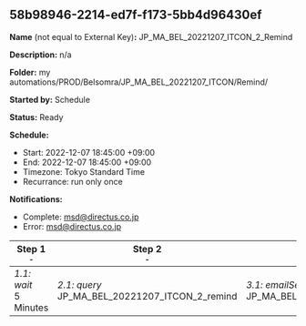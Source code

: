 ## 58b98946-2214-ed7f-f173-5bb4d96430ef

**Name** (not equal to External Key)**:** JP_MA_BEL_20221207_ITCON_2_Remind

**Description:** n/a

**Folder:** my automations/PROD/Belsomra/JP_MA_BEL_20221207_ITCON/Remind/

**Started by:** Schedule

**Status:** Ready

**Schedule:**

* Start: 2022-12-07 18:45:00 +09:00
* End: 2022-12-07 18:45:00 +09:00
* Timezone: Tokyo Standard Time
* Recurrance: run only once

**Notifications:**

* Complete: msd@directus.co.jp
* Error: msd@directus.co.jp

| Step 1<br>_<small>-</small>_ | Step 2<br>_<small>-</small>_ | Step 3<br>_<small>-</small>_ |
| --- | --- | --- |
| _1.1: wait_<br>5 Minutes | _2.1: query_<br>JP_MA_BEL_20221207_ITCON_2_remind | _3.1: emailSend_<br>JP_MA_BEL_20221207_ITCON_2_remind |

